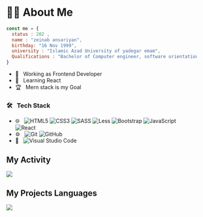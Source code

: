 # 👩‍💻 About Me

```javascript
const me = {
  status : 202 ,
  name : "zeinab ansariyan",
  birthday: "16 Nov 1999",
  university : "Islamic Azad University of yadegar emam",
  Qualifications : "Bachelor of Computer engineer, software orientation"
}
```


- 💼 &nbsp; Working as Frontend Developer
- 🌱 &nbsp; Learning React
- 🏆 &nbsp; Mern stack is my Goal




<h3>🛠 &nbsp; Tech Stack </h3>

- 🌐 &nbsp;
![HTML5](https://img.shields.io/badge/html5-%23E34F26.svg?style=flat&logo=html5&logoColor=white)
![CSS3](https://img.shields.io/badge/css3-%231572B6.svg?style=flat&logo=css3&logoColor=white)
![SASS](https://img.shields.io/badge/SASS-hotpink.svg?style=flat&logo=SASS&logoColor=white)
![Less](https://img.shields.io/badge/less-2B4C80?style=flat&logo=less&logoColor=white)
![Bootstrap](https://img.shields.io/badge/bootstrap-%238511FA.svg?style=flat&logo=bootstrap&logoColor=white)
![JavaScript](https://img.shields.io/badge/javascript-%23323330.svg?style=flat&logo=javascript&logoColor=%23F7DF1E)
![React](https://img.shields.io/badge/react-%2320232a.svg?style=flat&logo=react&logoColor=%2361DAFB)
- ⚙ &nbsp;
  ![Git](https://img.shields.io/badge/git-%23F05033.svg?style=flat&logo=git&logoColor=white)
  ![GitHub](https://img.shields.io/badge/github-%23121011.svg?style=flat&logo=github&logoColor=white)
- 🔧 &nbsp;
![Visual Studio Code](https://img.shields.io/badge/Visual%20Studio%20Code-0078d7.svg?style=flat&logo=visual-studio-code&logoColor=white)


## My Activity
<img src="https://github-readme-stats.vercel.app/api?username=zeinabansarian&show_icons=true&theme=radical"/>

## My Projects Languages
<img src="https://github-readme-stats.vercel.app/api/top-langs/?username=zeinabansarian&layout=donut"/>

